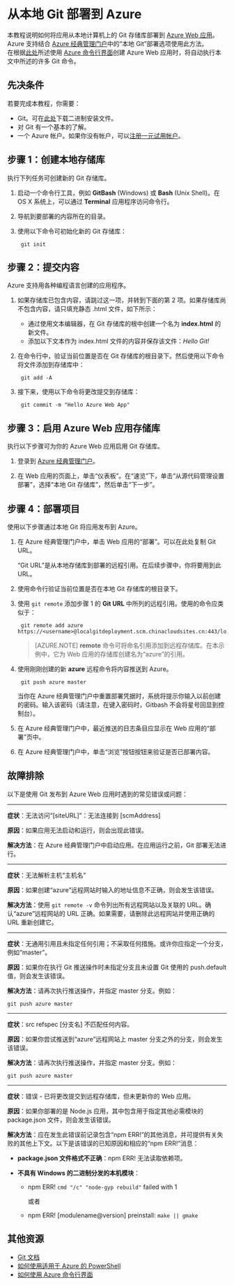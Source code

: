 <properties
	pageTitle="从本地 Git 部署到 Azure Web 应用"
	description="了解如何实现从本地 Git 部署到 Azure Web 应用。"
	services="app-service"
	documentationCenter=""
	authors="dariagrigoriu"
	manager="wpickett"
	editor="mollybos"/>

<tags
	ms.service="app-service"
	ms.date="06/13/2016"
	wacn.date="07/28/2016"/>
    
# 从本地 Git 部署到 Azure

本教程说明如何将应用从本地计算机上的 Git 存储库部署到 [Azure Web 应用]。Azure 支持结合 [Azure 经典管理门户]中的“本地 Git”部署选项使用此方法。  
在根据[此处](/documentation/articles/app-service-web-get-started/)所述使用 [Azure 命令行界面]创建 Azure Web 应用时，将自动执行本文中所述的许多 Git 命令。

## 先决条件

若要完成本教程，你需要：

- Git。可在[此处](http://www.git-scm.com/downloads)下载二进制安装文件。  
- 对 Git 有一个基本的了解。
- 一个 Azure 帐户。如果你没有帐户，可以[注册一元试用帐户](/pricing/1rmb-trial)。

## <a id="Step1"></a>步骤 1：创建本地存储库

执行下列任务可创建新的 Git 存储库。

1. 启动一个命令行工具，例如 **GitBash** (Windows) 或 **Bash** (Unix Shell)。在 OS X 系统上，可以通过 **Terminal** 应用程序访问命令行。

2. 导航到要部署的内容所在的目录。

3. 使用以下命令可初始化新的 Git 存储库：

		git init

## <a id="Step2"></a>步骤 2：提交内容

Azure 支持用各种编程语言创建的应用程序。

1. 如果存储库已包含内容，请跳过这一项，并转到下面的第 2 项。如果存储库尚不包含内容，请只填充静态 .html 文件，如下所示： 

    - 通过使用文本编辑器，在 Git 存储库的根中创建一个名为 **index.html** 的新文件。
    - 添加以下文本作为 index.html 文件的内容并保存该文件：*Hello Git!*
        
2. 在命令行中，验证当前位置是否在 Git 存储库的根目录下。然后使用以下命令将文件添加到存储库中：

		git add -A 

4. 接下来，使用以下命令将更改提交到存储库：

		git commit -m "Hello Azure Web App"

## <a id="Step3"></a>步骤 3：启用 Azure Web 应用存储库

执行以下步骤可为你的 Azure Web 应用启用 Git 存储库。

1. 登录到 [Azure 经典管理门户](https://management.windowsazure.cn/)。

2. 在 Web 应用的页面上，单击“仪表板”。在“速览”下，单击“从源代码管理设置部署”，选择“本地 Git 存储库”，然后单击“下一步”。

## <a id="Step4"></a>步骤 4：部署项目

使用以下步骤通过本地 Git 将应用发布到 Azure。

1. 在 Azure 经典管理门户中，单击 Web 应用的“部署”。可以在此处复制 Git URL。

	“Git URL”是从本地存储库到部署的远程引用。在后续步骤中，你将要用到此 URL。

2. 使用命令行验证当前位置是否在本地 Git 存储库的根目录下。

3. 使用 `git remote` 添加步骤 1 的 **Git URL** 中所列的远程引用。使用的命令应类似于：

		git remote add azure https://<username>@localgitdeployment.scm.chinacloudsites.cn:443/localgitdeployment.git         
    > [AZURE.NOTE] **remote** 命令可将命名引用添加到远程存储库。在本示例中，它为 Web 应用的存储库创建名为“azure”的引用。

4. 使用刚刚创建的新 **azure** 远程命令将内容推送到 Azure。

		git push azure master

	当你在 Azure 经典管理门户中重置部署凭据时，系统将提示你输入以前创建的密码。输入该密码（请注意，在键入密码时，Gitbash 不会将星号回显到控制台）。
       
5. 在 Azure 经典管理门户中，最近推送的日志条目应显示在 Web 应用的“部署”页中。

6. 在 Azure 经典管理门户中，单击“浏览”按钮按钮来验证是否已部署内容。
    
## <a id="Step5"></a>故障排除

以下是使用 Git 发布到 Azure Web 应用时遇到的常见错误或问题：

****

**症状**：无法访问“[siteURL]”：无法连接到 [scmAddress]

**原因**：如果应用无法启动和运行，则会出现此错误。

**解决方法**：在 Azure 经典管理门户中启动应用。在应用运行之前，Git 部署无法进行。


****

**症状**：无法解析主机“主机名”

**原因**：如果创建“azure”远程网站时输入的地址信息不正确，则会发生该错误。

**解决方法**：使用 `git remote -v` 命令列出所有远程网站以及关联的 URL。确认“azure”远程网站的 URL 正确。如果需要，请删除此远程网站并使用正确的 URL 重新创建它。

****

**症状**：无通用引用且未指定任何引用；不采取任何措施。或许你应指定一个分支，例如“master”。

**原因**：如果你在执行 Git 推送操作时未指定分支且未设置 Git 使用的 push.default 值，则会发生该错误。

**解决方法**：请再次执行推送操作，并指定 master 分支。例如：

	git push azure master

****

**症状**：src refspec [分支名] 不匹配任何内容。

**原因**：如果你尝试推送到“azure”远程网站上 master 分支之外的分支，则会发生该错误。

**解决方法**：请再次执行推送操作，并指定 master 分支。例如：

	git push azure master

****

**症状**：错误 - 已将更改提交到远程存储库，但未更新你的 Web 应用。

**原因**：如果你部署的是 Node.js 应用，其中包含用于指定其他必需模块的 package.json 文件，则会发生该错误。

**解决方法**：应在发生此错误前记录包含“npm ERR!”的其他消息，并可提供有关失败的其他上下文。以下是该错误的已知原因和相应的“npm ERR!”消息：

* **package.json 文件格式不正确**：npm ERR! 无法读取依赖项。

* **不具有 Windows 的二进制分发的本机模块**：

	* npm ERR! `cmd "/c" "node-gyp rebuild"` failed with 1

		或者

	* npm ERR! [modulename@version] preinstall: `make || gmake`


## 其他资源

* [Git 文档](http://git-scm.com/documentation)
* [如何使用适用于 Azure 的 PowerShell](/documentation/articles/powershell-install-configure/)
* [如何使用 Azure 命令行界面](/documentation/articles/xplat-cli-install/)

[Azure Web 应用]: /documentation/services/web-sites/
[Azure Developer Center]: /develop/overview/
[Azure 经典管理门户]: https://manage.windowsazure.cn
[Azure 门户预览]: https://portal.azure.cn
[Git website]: http://git-scm.com
[Installing Git]: http://git-scm.com/book/zh/v2/%E8%B5%B7%E6%AD%A5-%E5%AE%89%E8%A3%85-Git
[Azure 命令行界面]: /documentation/articles/xplat-cli-install/

[Using Git with CodePlex]: http://codeplex.codeplex.com/wikipage?title=Using%20Git%20with%20CodePlex&referringTitle=Source%20control%20clients&ProjectName=codeplex
[Quick Start - Mercurial]: http://mercurial.selenic.com/wiki/QuickStart

<!---HONumber=Mooncake_0509_2016-->
